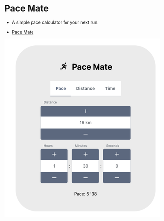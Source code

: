 # Pace Mate

- A simple pace calculator for your next run.

- [Pace Mate](https://zcvaters.github.io/pace-mate)

![App appearance](./docs/assets/readme-index.png)
